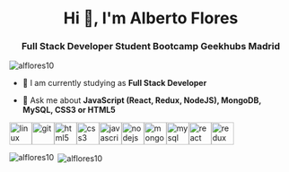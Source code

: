 <h1 align="center">Hi 👋, I'm Alberto Flores </h1>
<h3 align="center">Full Stack Developer Student Bootcamp Geekhubs Madrid</h3>
<p align="left"> <img src="https://komarev.com/ghpvc/?username=alflores10" alt="alflores10" /> </p>

- 🔭 I am currently studying as **Full Stack Developer**

- 💬 Ask me about **JavaScript (React, Redux, NodeJS), MongoDB, MySQL, CSS3 or HTML5**




<p align="left"><img src="https://devicons.github.io/devicon/devicon.git/icons/linux/linux-original.svg" alt="linux" width="40" height="40"/><img src="https://www.vectorlogo.zone/logos/git-scm/git-scm-icon.svg" alt="git" width="40" height="40"/><img src="https://devicons.github.io/devicon/devicon.git/icons/html5/html5-original-wordmark.svg" alt="html5" width="40" height="40"/><img src="https://devicons.github.io/devicon/devicon.git/icons/css3/css3-original-wordmark.svg" alt="css3" width="40" height="40"/><img src="https://devicons.github.io/devicon/devicon.git/icons/javascript/javascript-original.svg" alt="javascript" width="40" height="40"/><img src="https://devicons.github.io/devicon/devicon.git/icons/nodejs/nodejs-original-wordmark.svg" alt="nodejs" width="40" height="40"/><img src="https://devicons.github.io/devicon/devicon.git/icons/mongodb/mongodb-original-wordmark.svg" alt="mongodb" width="40" height="40"/><img src="https://devicons.github.io/devicon/devicon.git/icons/mysql/mysql-original-wordmark.svg" alt="mysql" width="40" height="40"/><img src="https://devicons.github.io/devicon/devicon.git/icons/react/react-original-wordmark.svg" alt="react" width="40" height="40"/><img src="https://devicons.github.io/devicon/devicon.git/icons/redux/redux-original.svg" alt="redux" width="40" height="40"/></p><p><img align="left" src="https://github-readme-stats.vercel.app/api/top-langs/?username=alflores10&layout=compact&hide=html" alt="alflores10" /></p><p>&nbsp;<img align="center" src="https://github-readme-stats.vercel.app/api?username=alflores10&show_icons=true" alt="alflores10" /></p>
